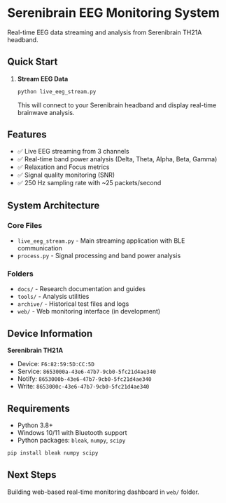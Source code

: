 # Serenibrain EEG Monitoring System

Real-time EEG data streaming and analysis from Serenibrain TH21A headband.

## Quick Start

1. **Stream EEG Data**
   ```bash
   python live_eeg_stream.py
   ```
   This will connect to your Serenibrain headband and display real-time brainwave analysis.

## Features

- ✅ Live EEG streaming from 3 channels
- ✅ Real-time band power analysis (Delta, Theta, Alpha, Beta, Gamma)
- ✅ Relaxation and Focus metrics
- ✅ Signal quality monitoring (SNR)
- ✅ 250 Hz sampling rate with ~25 packets/second

## System Architecture

### Core Files
- `live_eeg_stream.py` - Main streaming application with BLE communication
- `process.py` - Signal processing and band power analysis

### Folders
- `docs/` - Research documentation and guides
- `tools/` - Analysis utilities
- `archive/` - Historical test files and logs
- `web/` - Web monitoring interface (in development)

## Device Information

**Serenibrain TH21A**
- Device: `F6:82:59:5D:CC:5D`
- Service: `8653000a-43e6-47b7-9cb0-5fc21d4ae340`
- Notify: `8653000b-43e6-47b7-9cb0-5fc21d4ae340`
- Write: `8653000c-43e6-47b7-9cb0-5fc21d4ae340`

## Requirements

- Python 3.8+
- Windows 10/11 with Bluetooth support
- Python packages: `bleak`, `numpy`, `scipy`

```bash
pip install bleak numpy scipy
```

## Next Steps

Building web-based real-time monitoring dashboard in `web/` folder.
